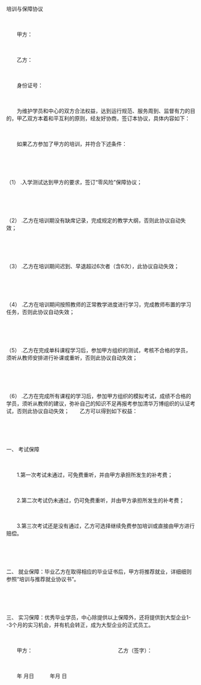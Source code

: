 



培训与保障协议



 

　　

　　甲方：

　　

　　乙方：

　　

　　身份证号：　　

　　

　　为维护学员和中心的双方合法权益，达到运行规范、服务周到、监督有力的目的，甲乙双方本着和平互利的原则，经友好协商，签订本协议，具体内容如下：　　

　　

　　如果乙方参加了甲方的培训，并符合下述条件：

　　

　　

（1）
.入学测试达到甲方的要求，签订“零风险”保障协议；

　　

　　

（2）
.乙方在培训期没有缺席记录，完成规定的教学大纲，否则此协议自动失效；

　　

　　

（3）
.乙方在培训期间迟到、早退超过6次者（含6次），此协议自动失效；

　　

　　

（4）
.乙方在培训期间按照教师的正常教学进度进行学习，完成教师布置的学习任务，否则此协议自动失效；

　　

　　

（5）
.乙方在完成单科课程学习后，参加甲方组织的测试，考核不合格的学员，须听从教师安排进行补课或重听，否则此协议自动失效；

　　

　　

（6）
.乙方在完成所有课程的学习后，参加甲方组织的模拟考试，成绩不合格的学员，须听从教师的建议，弥补自己的知识不足再报考参加清华万博组织的认证考试，否则此协议自动失效；　　乙方可以得到如下权益：

　　

　　

一、
考试保障　　

　　

　　1.第一次考试未通过，可免费重听，并由甲方承担所发生的补考费；　　

　　

　　2.第二次考试仍未通过，仍可免费重听，并由甲方承担所发生的补考费；　　

　　

　　3.第三次考试还是没有通过，乙方可选择继续免费参加培训或直接由甲方进行赔偿。

　　

　　

二、
就业保障：毕业乙方在取得相应的毕业证书后，甲方将推荐就业，详细细则参照“培训与推荐就业协议书”。

　　

　　

三、
实习保障：优秀毕业学员，中心除提供以上保障外，还将提供到大型企业1--3个月的实习机会，并有机会转正，成为大型企业的正式员工。　　

　　

　　甲方：　　　　　　　　　　　　　　　　 乙方（签字）：

　　

　　年 月日　　　年月 日
